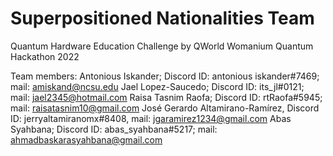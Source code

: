 # Superpositioned Nationalities Team
Quantum Hardware Education Challenge by QWorld
Womanium Quantum Hackathon 2022

Team members:
Antonious Iskander; Discord ID: antonious iskander#7469; mail: amiskand@ncsu.edu
Jael Lopez-Saucedo; Discord ID: its_jl#0121; mail: jael2345@hotmail.com
Raisa Tasnim Raofa; Discord ID: rtRaofa#5945; mail: raisatasnim10@gmail.com
José Gerardo Altamirano-Ramírez, Discord ID: jerryaltamiranomx#8408, mail: jgaramirez1234@gmail.com
Abas Syahbana; Discord ID: abas_syahbana#5217; mail: ahmadbaskarasyahbana@gmail.com
